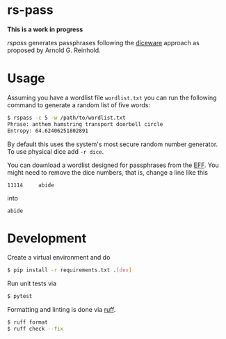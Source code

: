 # rs-pass

**This is a work in progress**

*rspass* generates passphrases following the
[diceware](https://theworld.com/~reinhold/diceware.html) approach as proposed by Arnold
G. Reinhold.

# Usage

Assuming you have a wordlist file `wordlist.txt` you can run the following command to
generate a random list of five words:

```bash
$ rspass -c 5 -w /path/to/wordlist.txt
Phrase: anthem hamstring transport doorbell circle
Entropy: 64.62406251802891
```

By default this uses the system's most secure random number generator. To use physical dice add `-r dice`.

You can download a wordlist designed for passphrases from the
[EFF](https://www.eff.org/deeplinks/2016/07/new-wordlists-random-passphrases). You might
need to remove the dice numbers, that is, change a line like this

```
11114     abide
```

into

```
abide
```

# Development
Create a virtual environment and do

```bash
$ pip install -r requirements.txt .[dev]
```

Run unit tests via

```bash
$ pytest
```

Formatting and linting is done via [ruff](https://github.com/astral-sh/ruff).

```bash
$ ruff format
$ ruff check --fix
```
